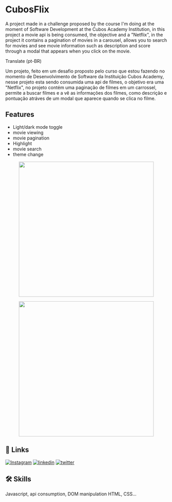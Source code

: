 
# CubosFlix 

A project made in a challenge proposed by the course I'm doing at the moment of Software Development at the Cubos Academy Institution, in this project a movie api is being consumed, the objective and a "Netflix", in the project it contains a pagination of movies in a carousel, allows you to search for movies and see movie information such as description and score through a modal that appears when you click on the movie.


Translate (pt-BR)

Um projeto, feito em um desafio proposto pelo curso que estou fazendo no momento de Desenvolvimento de Software da Instituição Cubos Academy, nesse projeto esta sendo consumida uma api de filmes, o objetivo era uma "Netflix", no projeto contém uma paginação de filmes em um carrossel, permite a buscar filmes e a vê as informações dos filmes, como descrição e pontuação atráves de um modal que aparece quando se clica no filme.


## Features

- Light/dark mode toggle
- movie viewing
- movie pagination
- Highlight
- movie search
- theme change





<p align = "center">
  <img min-width = "1000" height = "420" src = "assets/screencast-127.0.0.1_5500-2022.02.23-11_00_22.gif">
</p>


<p align = "center">
  <img min-width = "1000" height = "420" src = "assets/screencast-127.0.0.1_5500-2022.02.23-13_14_22.gif">
</p>



## 🔗 Links
[![Instagram](https://img.shields.io/badge/instagram-000?style=for-the-badge&logo=ko-fi&logoColor=white)](https://www.instagram.com/franb0rges.dev/)
[![linkedin](https://img.shields.io/badge/linkedin-0A66C2?style=for-the-badge&logo=linkedin&logoColor=white)](https://www.linkedin.com/)
[![twitter](https://img.shields.io/badge/twitter-1DA1F2?style=for-the-badge&logo=twitter&logoColor=white)](https://twitter.com/)



## 🛠 Skills
Javascript, api consumption, DOM manipulation HTML, CSS...




